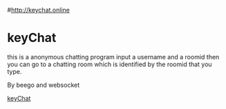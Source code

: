 #http://keychat.online

# keyChat
this is a anonymous chatting program
input a username and a roomid then you can go to a chatting room which is identified by the roomid that you type.

By beego and websocket

[keyChat](http://keychat.online)
